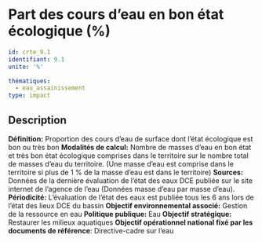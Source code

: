 # Part des cours d’eau en bon état écologique (%)
```yaml
id: crte_9.1
identifiant: 9.1
unite: '%'

thématiques:
  - eau_assainissement
type: impact
```
## Description

**Définition:** Proportion des cours d’eau de surface dont l’état écologique est bon ou très bon
**Modalités de calcul:** Nombre de masses d’eau en bon état et très bon état écologique comprises dans le territoire sur le nombre total de masses d’eau du territoire. (Une masse d’eau est comprise dans le territoire si plus de 1 % de la masse d’eau est dans le territoire)
**Sources:** Données de la dernière évaluation de l’état des eaux DCE publiée sur le site internet de l’agence de l’eau (Données masse d’eau par masse d’eau).
**Périodicité:** L’évaluation de l’état des eaux est publiée tous les 6 ans lors de l’état des lieux DCE du bassin
**Objectif environnemental associé:** Gestion de la ressource en eau
**Politique publique:** Eau
**Objectif stratégique:** Restaurer les milieux aquatiques
**Objectif opérationnel national fixé par les documents de référence**: Directive-cadre sur l’eau
